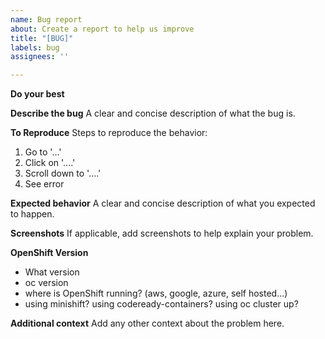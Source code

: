 ```yaml
---
name: Bug report
about: Create a report to help us improve
title: "[BUG]"
labels: bug
assignees: ''

---
```


**Do your best**

**Describe the bug**
A clear and concise description of what the bug is.

**To Reproduce**
Steps to reproduce the behavior:
1. Go to '...'
2. Click on '....'
3. Scroll down to '....'
4. See error

**Expected behavior**
A clear and concise description of what you expected to happen.

**Screenshots**
If applicable, add screenshots to help explain your problem.

**OpenShift Version**
 - What version
 - oc version
 - where is OpenShift running? (aws, google, azure, self hosted...)
 - using minishift? using codeready-containers? using oc cluster up?

**Additional context**
Add any other context about the problem here.

